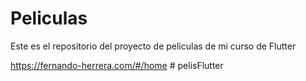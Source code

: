 # Peliculas

Este es el repositorio del proyecto de películas de mi curso de Flutter

https://fernando-herrera.com/#/home
#   p e l i s F l u t t e r  
 